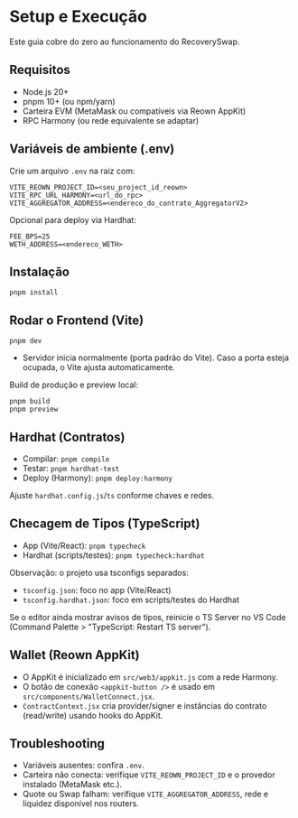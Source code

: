 # Setup e Execução

Este guia cobre do zero ao funcionamento do RecoverySwap.

## Requisitos
- Node.js 20+
- pnpm 10+ (ou npm/yarn)
- Carteira EVM (MetaMask ou compatíveis via Reown AppKit)
- RPC Harmony (ou rede equivalente se adaptar)

## Variáveis de ambiente (.env)
Crie um arquivo `.env` na raiz com:

```
VITE_REOWN_PROJECT_ID=<seu_project_id_reown>
VITE_RPC_URL_HARMONY=<url_do_rpc>
VITE_AGGREGATOR_ADDRESS=<endereco_do_contrato_AggregatorV2>
```

Opcional para deploy via Hardhat:
```
FEE_BPS=25
WETH_ADDRESS=<endereco_WETH>
```

## Instalação
```
pnpm install
```

## Rodar o Frontend (Vite)
```
pnpm dev
```
- Servidor inicia normalmente (porta padrão do Vite). Caso a porta esteja ocupada, o Vite ajusta automaticamente.

Build de produção e preview local:
```
pnpm build
pnpm preview
```

## Hardhat (Contratos)
- Compilar: `pnpm compile`
- Testar: `pnpm hardhat-test`
- Deploy (Harmony): `pnpm deploy:harmony`

Ajuste `hardhat.config.js`/`ts` conforme chaves e redes.

## Checagem de Tipos (TypeScript)
- App (Vite/React): `pnpm typecheck`
- Hardhat (scripts/testes): `pnpm typecheck:hardhat`

Observação: o projeto usa tsconfigs separados:
- `tsconfig.json`: foco no app (Vite/React)
- `tsconfig.hardhat.json`: foco em scripts/testes do Hardhat

Se o editor ainda mostrar avisos de tipos, reinicie o TS Server no VS Code (Command Palette > "TypeScript: Restart TS server").

## Wallet (Reown AppKit)
- O AppKit é inicializado em `src/web3/appkit.js` com a rede Harmony.
- O botão de conexão `<appkit-button />` é usado em `src/components/WalletConnect.jsx`.
- `ContractContext.jsx` cria provider/signer e instâncias do contrato (read/write) usando hooks do AppKit.

## Troubleshooting
- Variáveis ausentes: confira `.env`.
- Carteira não conecta: verifique `VITE_REOWN_PROJECT_ID` e o provedor instalado (MetaMask etc.).
- Quote ou Swap falham: verifique `VITE_AGGREGATOR_ADDRESS`, rede e liquidez disponível nos routers.
